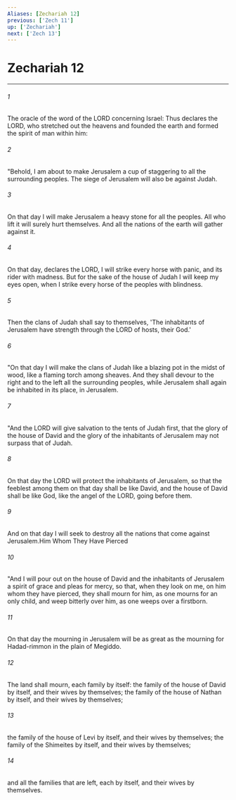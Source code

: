 ```yaml
---
Aliases: [Zechariah 12]
previous: ['Zech 11']
up: ['Zechariah']
next: ['Zech 13']
---
```

# Zechariah 12

***

 

###### 1 
The oracle of the word of the LORD concerning Israel: Thus declares the LORD, who stretched out the heavens and founded the earth and formed the spirit of man within him: 
 

###### 2 
"Behold, I am about to make Jerusalem a cup of staggering to all the surrounding peoples. The siege of Jerusalem will also be against Judah. 
 

###### 3 
On that day I will make Jerusalem a heavy stone for all the peoples. All who lift it will surely hurt themselves. And all the nations of the earth will gather against it. 
 

###### 4 
On that day, declares the LORD, I will strike every horse with panic, and its rider with madness. But for the sake of the house of Judah I will keep my eyes open, when I strike every horse of the peoples with blindness. 
 

###### 5 
Then the clans of Judah shall say to themselves, 'The inhabitants of Jerusalem have strength through the LORD of hosts, their God.'
 
 

###### 6 
"On that day I will make the clans of Judah like a blazing pot in the midst of wood, like a flaming torch among sheaves. And they shall devour to the right and to the left all the surrounding peoples, while Jerusalem shall again be inhabited in its place, in Jerusalem.
 
 

###### 7 
"And the LORD will give salvation to the tents of Judah first, that the glory of the house of David and the glory of the inhabitants of Jerusalem may not surpass that of Judah. 
 

###### 8 
On that day the LORD will protect the inhabitants of Jerusalem, so that the feeblest among them on that day shall be like David, and the house of David shall be like God, like the angel of the LORD, going before them. 
 

###### 9 
And on that day I will seek to destroy all the nations that come against Jerusalem.Him Whom They Have Pierced
 
 

###### 10 
"And I will pour out on the house of David and the inhabitants of Jerusalem a spirit of grace and pleas for mercy, so that, when they look on me, on him whom they have pierced, they shall mourn for him, as one mourns for an only child, and weep bitterly over him, as one weeps over a firstborn. 
 

###### 11 
On that day the mourning in Jerusalem will be as great as the mourning for Hadad-rimmon in the plain of Megiddo. 
 

###### 12 
The land shall mourn, each family by itself: the family of the house of David by itself, and their wives by themselves; the family of the house of Nathan by itself, and their wives by themselves; 
 

###### 13 
the family of the house of Levi by itself, and their wives by themselves; the family of the Shimeites by itself, and their wives by themselves; 
 

###### 14 
and all the families that are left, each by itself, and their wives by themselves.
 
